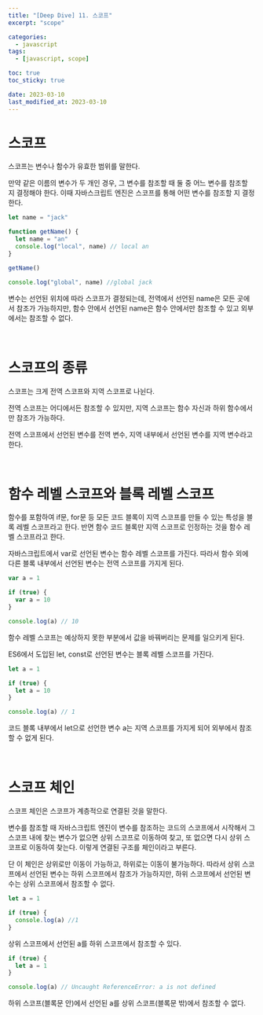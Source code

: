 ```yaml
---
title: "[Deep Dive] 11. 스코프"
excerpt: "scope"

categories:
  - javascript
tags:
  - [javascript, scope]

toc: true
toc_sticky: true

date: 2023-03-10
last_modified_at: 2023-03-10
---
```


# 스코프

스코프는 변수나 함수가 유효한 범위를 말한다.

만약 같은 이름의 변수가 두 개인 경우, 그 변수를 참조할 때 둘 중 어느 변수를 참조할 지 결정해야 한다. 이때 자바스크립트 엔진은 스코프를 통해 어떤 변수를 참조할 지 결정한다.

```javascript
let name = "jack"

function getName() {
  let name = "an"
  console.log("local", name) // local an
}

getName()

console.log("global", name) //global jack
```

변수는 선언된 위치에 따라 스코프가 결정되는데, 전역에서 선언된 name은 모든 곳에서 참조가 가능하지만, 함수 안에서 선언된 name은 함수 안에서만 참조할 수 있고 외부에서는 참조할 수 없다.

<br/>

# 스코프의 종류

스코프는 크게 전역 스코프와 지역 스코프로 나뉜다.

전역 스코프는 어디에서든 참조할 수 있지만, 지역 스코프는 함수 자신과 하위 함수에서만 참조가 가능하다.

전역 스코프에서 선언된 변수를 전역 변수, 지역 내부에서 선언된 변수를 지역 변수라고 한다.

<br/>

# 함수 레벨 스코프와 블록 레벨 스코프

함수를 포함하여 if문, for문 등 모든 코드 블록이 지역 스코프를 만들 수 있는 특성을 블록 레벨 스코프라고 한다. 반면 함수 코드 블록만 지역 스코프로 인정하는 것을 함수 레벨 스코프라고 한다.

자바스크립트에서 var로 선언된 변수는 함수 레벨 스코프를 가진다. 따라서 함수 외에 다른 블록 내부에서 선언된 변수는 전역 스코프를 가지게 된다.

```javascript
var a = 1

if (true) {
  var a = 10
}

console.log(a) // 10
```

함수 레벨 스코프는 예상하지 못한 부분에서 값을 바꿔버리는 문제를 일으키게 된다.

ES6에서 도입된 let, const로 선언된 변수는 블록 레벨 스코프를 가진다.

```javascript
let a = 1

if (true) {
  let a = 10
}

console.log(a) // 1
```

코드 블록 내부에서 let으로 선언한 변수 a는 지역 스코프를 가지게 되어 외부에서 참조할 수 없게 된다.

<br/>

# 스코프 체인

스코프 체인은 스코프가 계층적으로 연결된 것을 말한다.

변수를 참조할 때 자바스크립트 엔진이 변수를 참조하는 코드의 스코프에서 시작해서 그 스코프 내에 찾는 변수가 없으면 상위 스코프로 이동하여 찾고, 또 없으면 다시 상위 스코프로 이동하여 찾는다. 이렇게 연결된 구조를 체인이라고 부른다.

단 이 체인은 상위로만 이동이 가능하고, 하위로는 이동이 불가능하다.
따라서 상위 스코프에서 선언된 변수는 하위 스코프에서 참조가 가능하지만, 하위 스코프에서 선언된 변수는 상위 스코프에서 참조할 수 없다.

```javascript
let a = 1

if (true) {
  console.log(a) //1
}
```

상위 스코프에서 선언된 a를 하위 스코프에서 참조할 수 있다.

```javascript
if (true) {
  let a = 1
}

console.log(a) // Uncaught ReferenceError: a is not defined
```

하위 스코프(블록문 안)에서 선언된 a를 상위 스코프(블록문 밖)에서 참조할 수 없다.
